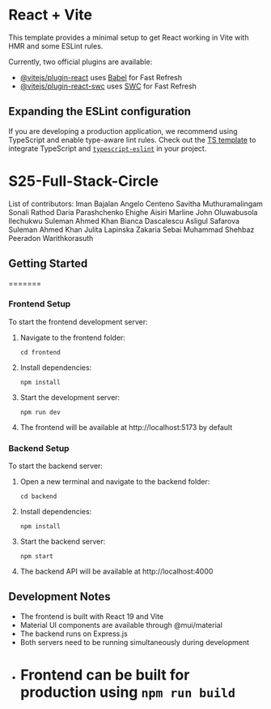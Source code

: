 # React + Vite

This template provides a minimal setup to get React working in Vite with HMR and some ESLint rules.

Currently, two official plugins are available:

- [@vitejs/plugin-react](https://github.com/vitejs/vite-plugin-react/blob/main/packages/plugin-react/README.md) uses [Babel](https://babeljs.io/) for Fast Refresh
- [@vitejs/plugin-react-swc](https://github.com/vitejs/vite-plugin-react-swc) uses [SWC](https://swc.rs/) for Fast Refresh

## Expanding the ESLint configuration

If you are developing a production application, we recommend using TypeScript and enable type-aware lint rules. Check out the [TS template](https://github.com/vitejs/vite/tree/main/packages/create-vite/template-react-ts) to integrate TypeScript and [`typescript-eslint`](https://typescript-eslint.io) in your project.

# S25-Full-Stack-Circle

List of contributors:
Iman Bajalan
Angelo Centeno
Savitha Muthuramalingam
Sonali Rathod
Daria Parashchenko
Ehighe Aisiri
Marline John
Oluwabusola Ilechukwu
Suleman Ahmed Khan
Bianca Dascalescu
Asligul Safarova
Suleman Ahmed Khan
Julita Lapinska
Zakaria Sebai
Muhammad Shehbaz
Peeradon Warithkorasuth

## Getting Started

=======

### Frontend Setup

To start the frontend development server:

1. Navigate to the frontend folder:

   ```
   cd frontend
   ```

2. Install dependencies:

   ```
   npm install
   ```

3. Start the development server:

   ```
   npm run dev
   ```

4. The frontend will be available at http://localhost:5173 by default

### Backend Setup

To start the backend server:

1. Open a new terminal and navigate to the backend folder:

   ```
   cd backend
   ```

2. Install dependencies:

   ```
   npm install
   ```

3. Start the backend server:

   ```
   npm start
   ```

4. The backend API will be available at http://localhost:4000

## Development Notes

- The frontend is built with React 19 and Vite
- Material UI components are available through @mui/material
- The backend runs on Express.js
- Both servers need to be running simultaneously during development
- # Frontend can be built for production using `npm run build`
